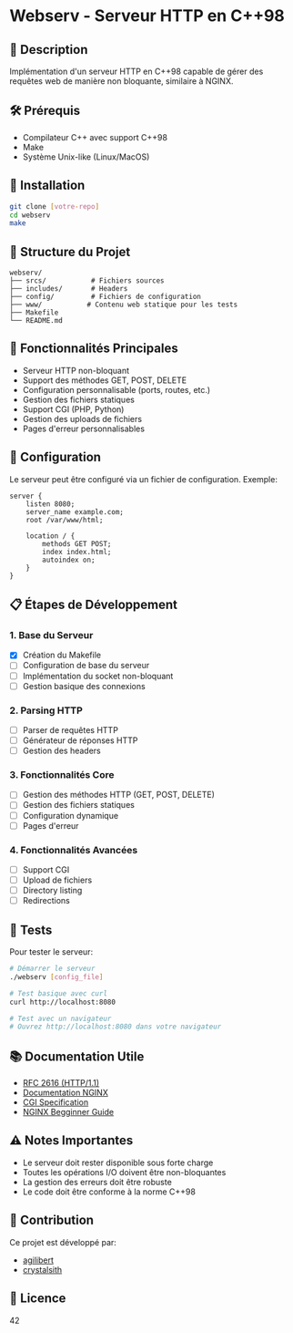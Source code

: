 # Webserv - Serveur HTTP en C++98

## 📝 Description
Implémentation d'un serveur HTTP en C++98 capable de gérer des requêtes web de manière non bloquante, similaire à NGINX.

## 🛠️ Prérequis
- Compilateur C++ avec support C++98
- Make
- Système Unix-like (Linux/MacOS)

## 🚀 Installation
```bash
git clone [votre-repo]
cd webserv
make
```

## 📂 Structure du Projet
```
webserv/
├── srcs/           # Fichiers sources
├── includes/       # Headers
├── config/         # Fichiers de configuration
├── www/           # Contenu web statique pour les tests
├── Makefile
└── README.md
```

## 🎯 Fonctionnalités Principales
- Serveur HTTP non-bloquant
- Support des méthodes GET, POST, DELETE
- Configuration personnalisable (ports, routes, etc.)
- Gestion des fichiers statiques
- Support CGI (PHP, Python)
- Gestion des uploads de fichiers
- Pages d'erreur personnalisables

## 🔧 Configuration
Le serveur peut être configuré via un fichier de configuration. Exemple:
```nginx
server {
    listen 8080;
    server_name example.com;
    root /var/www/html;
    
    location / {
        methods GET POST;
        index index.html;
        autoindex on;
    }
}
```

## 📋 Étapes de Développement

### 1. Base du Serveur
- [x] Création du Makefile
- [ ] Configuration de base du serveur
- [ ] Implémentation du socket non-bloquant
- [ ] Gestion basique des connexions

### 2. Parsing HTTP
- [ ] Parser de requêtes HTTP
- [ ] Générateur de réponses HTTP
- [ ] Gestion des headers

### 3. Fonctionnalités Core
- [ ] Gestion des méthodes HTTP (GET, POST, DELETE)
- [ ] Gestion des fichiers statiques
- [ ] Configuration dynamique
- [ ] Pages d'erreur

### 4. Fonctionnalités Avancées
- [ ] Support CGI
- [ ] Upload de fichiers
- [ ] Directory listing
- [ ] Redirections

## 🧪 Tests
Pour tester le serveur:
```bash
# Démarrer le serveur
./webserv [config_file]

# Test basique avec curl
curl http://localhost:8080

# Test avec un navigateur
# Ouvrez http://localhost:8080 dans votre navigateur
```

## 📚 Documentation Utile
- [RFC 2616 (HTTP/1.1)](https://tools.ietf.org/html/rfc2616)
- [Documentation NGINX](https://nginx.org/en/docs/)
- [CGI Specification](https://datatracker.ietf.org/doc/html/rfc3875)
- [NGINX Begginner Guide](https://nginx.org/en/docs/beginners_guide.html)

## ⚠️ Notes Importantes
- Le serveur doit rester disponible sous forte charge
- Toutes les opérations I/O doivent être non-bloquantes
- La gestion des erreurs doit être robuste
- Le code doit être conforme à la norme C++98

## 🤝 Contribution
Ce projet est développé par:
- [agilibert](https://github.com/Canybardeloton)
- [crystalsith](https://github.com/CrystxlSith)

## 📄 Licence
42
